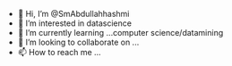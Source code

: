 - 👋 Hi, I’m @SmAbdullahhashmi
- 👀 I’m interested in datascience
- 🌱 I’m currently learning ...computer science/datamining
- 💞️ I’m looking to collaborate on ...
- 📫 How to reach me ...

<!---
SmAbdullahhashmi/SmAbdullahhashmi is a ✨ special ✨ repository because its `README.md` (this file) appears on your GitHub profile.
You can click the Preview link to take a look at your changes.
--->
